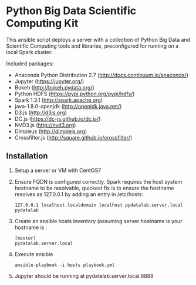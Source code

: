 # Python Big Data Scientific Computing Kit

This ansible script deploys a server with a collection of Python Big Data 
and Scientific Computing tools and libraries, preconfigured for running
on a local Spark cluster.

Included packages:

 * Anaconda Python Distribution 2.7 (http://docs.continuum.io/anaconda/)
 * Jupyter (https://jupyter.org/)
 * Bokeh (http://bokeh.pydata.org/)
 * Python HDFS (https://pypi.python.org/pypi/hdfs/)
 * Spark 1.3.1 (http://spark.apache.org)
 * java-1.8.0-openjdk (http://openjdk.java.net/)
 * D3.js (http://d3js.org)
 * DC.js (https://dc-js.github.io/dc.js/)
 * NVD3.js (http://nvd3.org)
 * Dimple.js (http://dimplejs.org)
 * Crossfilter.js (http://square.github.io/crossfilter/)

## Installation

 1. Setup a server or VM with CentOS7
 2. Ensure FQDN is configured correctly. Spark requires the host system 
    hostname to be resolvable, quickest fix is to ensure the hostname 
    resolves as 127.0.0.1 by adding an entry in /etc/hosts:

        127.0.0.1 localhost.localdomain localhost pydatalab.server.local pydatalab

 3. Create an ansible hosts inventory (assuming server hostname is your hostname is :

        [master]
        pydatalab.server.local

 4. Execute ansible

        ansible-playbook -i hosts playbook.yml

 5. Jupyter should be running at pydatalab.server.local:8888
